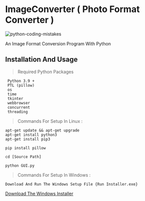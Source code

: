 # ImageConverter ( Photo Format Converter ) 
![python-coding-mistakes](https://user-images.githubusercontent.com/95130614/218476474-3314cc92-04f3-4e74-94c6-f4e1b51f0ab8.jpg)

An Image Format Conversion Program With Python 


## Installation And Usage


> Required Python Packages


	 Python 3.9 +
	 PTL (pillow)
	 os
	 time
	 tkinter
	 webbrowser
	 concurrent
	 threading


> Commands For Setup In Linux :

	apt-get update && apt-get upgrade
	apt-get install python3
	apt-get install pip3
	
	pip install pillow
	
	cd [Source Path]
	
	python GUI.py
	
> Commands For Setup In Windows :

	Download And Run The Windows Setup File {Run Installer.exe}

[Download The Windows Installer](https://github.com/alireza536/ImageConverter/blob/master/Installer.exe)
